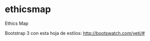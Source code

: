 ethicsmap
=========
Ethics Map



Bootstrap 3 con esta hoja de estilos: http://bootswatch.com/yeti/#